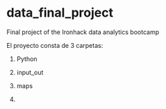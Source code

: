 # data_final_project
Final project of the Ironhack data analytics bootcamp

El proyecto consta de 3 carpetas:
1. Python
2. input_out
3. maps

1. 
